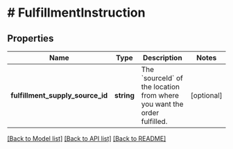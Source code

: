 # # FulfillmentInstruction

## Properties

Name | Type | Description | Notes
------------ | ------------- | ------------- | -------------
**fulfillment_supply_source_id** | **string** | The &#x60;sourceId&#x60; of the location from where you want the order fulfilled. | [optional]

[[Back to Model list]](../../README.md#models) [[Back to API list]](../../README.md#endpoints) [[Back to README]](../../README.md)
